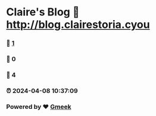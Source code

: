 # Claire's Blog :link: http://blog.clairestoria.cyou 
### :page_facing_up: [1](http://blog.clairestoria.cyou/tag.html) 
### :speech_balloon: 0 
### :hibiscus: 4 
### :alarm_clock: 2024-04-08 10:37:09 
### Powered by :heart: [Gmeek](https://github.com/Meekdai/Gmeek)
